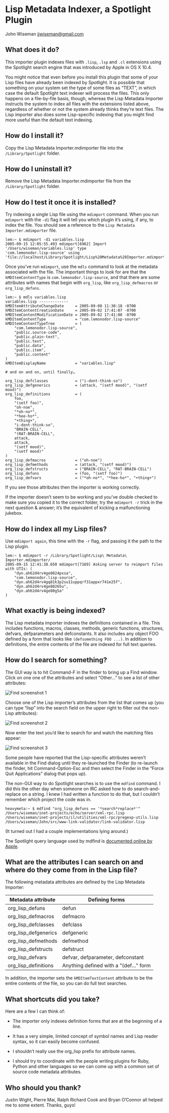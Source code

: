 # Lisp Metadata Indexer, a Spotlight Plugin

John Wiseman
jjwiseman@gmail.com


## What does it do?

This importer plugin indexes files with `.lisp`, `.lsp` and `.cl`
extensions using the Spotlight search engine that was introduced by
Apple in OS X 10.4.

You might notice that even before you install this plugin that some of
your Lisp files have already been indexed by Spotlight. It is possible
that something on your system set the type of some files as “TEXT”, in
which case the default Spotlight text indexer will process the
files. This only happens on a file-by-file basis, though, whereas the
Lisp Metadata Importer instructs the system to index all files with
the extensions listed above, regardless of whether or not the system
already thinks they’re text files. The Lisp importer also does some
Lisp-specific indexing that you might find more useful than the
default text indexing.


## How do I install it?

Copy the Lisp Metadata Importer.mdimporter file into the
`/Library/Spotlight` folder.

## How do I uninstall it?

Remove the Lisp Metadata Importer.mdimporter file from the
`/Library/Spotlight` folder.

## How do I test it once it is installed?

Try indexing a single Lisp file using the `mdimport` command. When you
run `mdimport` with the `-d1` flag it will tell you which plugin it’s
using, if any, to index the file. You should see a reference to the
`Lisp Metadata Importer.mdimporter` file.

```
lem:~ $ mdimport -d1 variables.lisp
2005-09-15 12:05:55.493 mdimport[6962] Import '/Users/wiseman/variables.lisp' type
'com.lemonodor.lisp-source' using
'file://localhost/Library/Spotlight/Lisp%20Metadata%20Importer.mdimporter/'
```

Once you’ve run `mdimport`, use the `mdls` command to look at the
metadata associated with the file. The important things to look for
are that the `kMDItemContentType` is `com.lemonodor.lisp-source`, and
that there are some attributes with names that begin with `org_lisp`,
like `org_lisp_defmacros` or `org_lisp_defuns`.

```
lem:~ $ mdls variables.lisp
variables.lisp -------------
kMDItemAttributeChangeDate     = 2005-09-08 11:30:18 -0700
kMDItemContentCreationDate     = 2005-09-02 17:41:07 -0700
kMDItemContentModificationDate = 2005-09-02 17:41:08 -0700
kMDItemContentType             = "com.lemonodor.lisp-source"
kMDItemContentTypeTree         = (
    "com.lemonodor.lisp-source",
    "public.source-code",
    "public.plain-text",
    "public.text",
    "public.data",
    "public.item",
    "public.content"
)
kMDItemDisplayName             = "variables.lisp"

# and on and on, until finally…

org_lisp_defclasses            = ("i-dont-think-so")
org_lisp_defgenerics           = (attack, "(setf mood)", "(setf mood)")
org_lisp_definitions           = (
    foo,
    "(setf foo)",
    "oh-noe",
    "*oh-no*",
    "*hee-ho*",
    "+thing+",
    "i-dont-think-so",
    "BRAIN-CELL",
    "(RAT-BRAIN-CELL",
    attack,
    attack,
    "(setf mood)",
    "(setf mood)"
)
org_lisp_defmacros             = ("oh-noe")
org_lisp_defmethods            = (attack, "(setf mood)")
org_lisp_defstructs            = ("BRAIN-CELL", "RAT-BRAIN-CELL")
org_lisp_defuns                = (foo, "(setf foo)")
org_lisp_defvars               = ("*oh-no*", "*hee-ho*", "+thing+")
```

If you see those attributes then the importer is working correctly.

If the importer doesn’t seem to be working and you’ve double checked
to make sure you copied it to the correct folder, try the `mdimport
-r` trick in the next question & answer; it’s the equivalent of
kicking a malfunctioning jukebox.


## How do I index all my Lisp files?

Use `mdimport again`, this time with the `-r` flag, and passing it the
path to the Lisp plugin.

```
lem:~ $ mdimport -r /Library/Spotlight/Lisp\ Metadata\ Importer.mdimporter/
2005-09-15 12:41:38.650 mdimport[7169] Asking server to reimport files with UTIs: (
    "dyn.ah62d4rv4ge8024pxsa",
    "com.lemonodor.lisp-source",
    "dyn.ah62d4rv4gq81k3p2su11uppqrf31appxr741e25f",
    "dyn.ah62d4rv4ge80265u",
    "dyn.ah62d4rv4ge80g5a"
)
```

## What exactly is being indexed?

The Lisp metadata importer indexes the definitions contained in a
file. This includes functions, macros, classes, methods, generic
functions, structures, defvars, defparameters and defconstants. It
also includes any object FOO defined by a form that looks like
`(defsomething FOO ...)`. In addition to definitions, the entire
contents of the file are indexed for full text queries.

## How do I search for something?

The GUI way is to hit Command-F in the finder to bring up a Find
window. Click on one one of the attributes and select “Other...” to
see a list of other attributes:

![Find screenshot 1](docs/find-1.png)

Choose one of the Lisp importer’s attributes from the list that comes
up (you can type “lisp” into the search field on the upper right to
filter out the non-Lisp attributes):

![Find screenshot 2](docs/find-2.png)

Now enter the text you’d like to search for and watch the matching
files appear:

![Find screenshot 3](docs/find-3.png)

Some people have reported that the Lisp-specific attributes weren’t
available in the Find dialog until they re-launched the Finder (to
re-launch the finder, hit Command-Option-Esc and then select the
Finder in the “Force Quit Applications” dialog that pops up).

The non-GUI way to do Spotlight searches is to use the `mdfind`
command. I did this the other day when someone on IRC asked how to do
search-and-replace on a string. I knew I had written a function to do
that, but I couldn’t remember which project the code was in.

```
heavymeta:~ $ mdfind "org_lisp_defuns == '*search*replace*'"
/Users/wiseman/inet-projects/echo/server/xml-rpc.lisp
/Users/wiseman/inet-projects/il/utilities/xml-rpc/pregexp-utils.lisp
/Users/wiseman/John/src/www-link-validator/link-validator.lisp
```

(It turned out I had a couple implementations lying around.)

The Spotlight query language used by mdfind is [documented online by
Apple](https://developer.apple.com/library/mac/documentation/carbon/conceptual/spotlightquery/concepts/queryformat.html).

## What are the attributes I can search on and where do they come from in the Lisp file?

The following metadata attributes are defined by the Lisp Metadata
Importer:

| Metadata attribute   | Defining forms                         |
|----------------------|----------------------------------------|
| org_lisp_defuns      | defun                                  |
| org_lisp_defmacros   | defmacro                               |
| org_lisp_defclasses  | defclass                               |
| org_lisp_defgenerics | defgeneric                             |
| org_lisp_defmethods  | defmethod                              |
| org_lisp_defstructs  | defstruct                              |
| org_lisp_defvars     | defvar, defparameter, defconstant      |
| org_lisp_definitions | Anything defined with a "(def..." form |

In addition, the importer sets the `kMDItemTextContent` attribute to
be the entire contents of the file, so you can do full text searches.


## What shortcuts did you take?

Here are a few I can think of:

* The importer only indexes definition forms that are at the beginning
  of a line.

* It has a very simple, limited concept of symbol names and Lisp
  reader syntax, so it can easily become confused.

* I shouldn’t really use the org_lisp prefix for attribute names.

* I should try to coordinate with the people writing plugins for Ruby,
  Python and other languages so we can come up with a common set of
  source code metadata attributes.

## Who should you thank?

Justin Wight, Pierre Mai, Ralph Richard Cook and Bryan O’Connor all
helped me to some extent. Thanks, guys!
